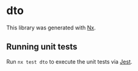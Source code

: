 # dto

This library was generated with [Nx](https://nx.dev).





## Running unit tests

Run `nx test dto` to execute the unit tests via [Jest](https://jestjs.io).


